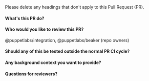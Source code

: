Please delete any headings that don't apply to this Pull Request (PR).

#### What's this PR do?
#### Who would you like to review this PR?

@puppetlabs/integration, @puppetlabs/beaker (repo owners)

#### Should any of this be tested outside the normal PR CI cycle?
#### Any background context you want to provide?
#### Questions for reviewers?
